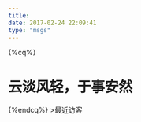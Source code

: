 ```yaml
---
title: 
date: 2017-02-24 22:09:41
type: "msgs"
---
```

{%cq%}<p></p>
<h1>云淡风轻，于事安然</h1>
<p></p>
{%endcq%}
>最近访客
<div class="ds-recent-visitors" data-num-items="28" data-avatar-size="42" id="ds-recent-visitors"></div>